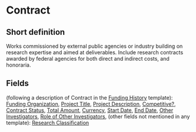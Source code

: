 # Contract
## Short definition
Works commissioned by external public agencies or industry building on research expertise and aimed at deliverables. Include research contracts awarded by federal agencies for both direct and indirect costs, and honoraria.
## Fields
(following a description of Contract in the [Funding History](../Templates/Funding%20History.md) template):
[Funding Organization](../Object-Fields/Contract/Funding%20Organization.md),
[Project Title](../Object-Fields/Contract/Project%20Title.md),
[Project Description](../Object-Fields/Contract/Project%20Description.md),
[Competitive?](../Object-Fields/Contract/Competitive.md),
[Contract Status](../Object-Fields/Contract/Contract%20Status.md),
[Total Amount](../Object-Fields/Contract/Total%20Amount.md),
[Currency](../Object-Fields/Contract/Currency.md),
[Start Date](../Object-Fields/Contract/Start%20Date.md),
[End Date](../Object-Fields/Contract/End%20Date.md),
[Other Investigators](../Object-Fields/Contract/Other%20Investigators.md),
[Role of Other Investigators](../Object-Fields/Contract/Role%20of%20Other%20Investigators.md),
(other fields not mentioned in any template):
[Research Classification](../Object-Fields/Contract/Research%20Classification.md)
